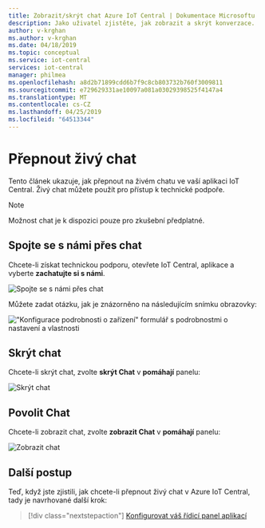 ```yaml
---
title: Zobrazit/skrýt chat Azure IoT Central | Dokumentace Microsoftu
description: Jako uživatel zjistěte, jak zobrazit a skrýt konverzace.
author: v-krghan
ms.author: v-krghan
ms.date: 04/18/2019
ms.topic: conceptual
ms.service: iot-central
services: iot-central
manager: philmea
ms.openlocfilehash: a8d2b71899cdd6b7f9c8cb803732b760f3009811
ms.sourcegitcommit: e729629331ae10097a081a03029398525f4147a4
ms.translationtype: MT
ms.contentlocale: cs-CZ
ms.lasthandoff: 04/25/2019
ms.locfileid: "64513344"
---
```

# <a name="toggle-live-chat"></a>Přepnout živý chat

Tento článek ukazuje, jak přepnout na živém chatu ve vaší aplikaci IoT Central. Živý chat můžete použít pro přístup k technické podpoře.

> [!NOTE]
> Možnost chat je k dispozici pouze pro zkušební předplatné.

## <a name="chat-with-us"></a>Spojte se s námi přes chat

Chcete-li získat technickou podporu, otevřete IoT Central, aplikace a vyberte **zachatujte si s námi**.

![Spojte se s námi přes chat](media/howto-show-hide-chat/chat-with-us.png)

Můžete zadat otázku, jak je znázorněno na následujícím snímku obrazovky:

!["Konfigurace podrobnosti o zařízení" formulář s podrobnostmi o nastavení a vlastnosti](media/howto-show-hide-chat/sample-chat.png)

## <a name="hide-chat"></a>Skrýt chat

Chcete-li skrýt chat, zvolte **skrýt Chat** v **pomáhají** panelu:

 ![Skrýt chat](media/howto-show-hide-chat/hide-chat.png)

## <a name="enable-chat"></a>Povolit Chat

Chcete-li zobrazit chat, zvolte **zobrazit Chat** v **pomáhají** panelu:

 ![Zobrazit chat](media/howto-show-hide-chat/show-chat.png)

## <a name="next-steps"></a>Další postup

Teď, když jste zjistili, jak chcete-li přepnout živý chat v Azure IoT Central, tady je navrhované další krok:

> [!div class="nextstepaction"]
> [Konfigurovat váš řídicí panel aplikací](howto-configure-homepage.md)
